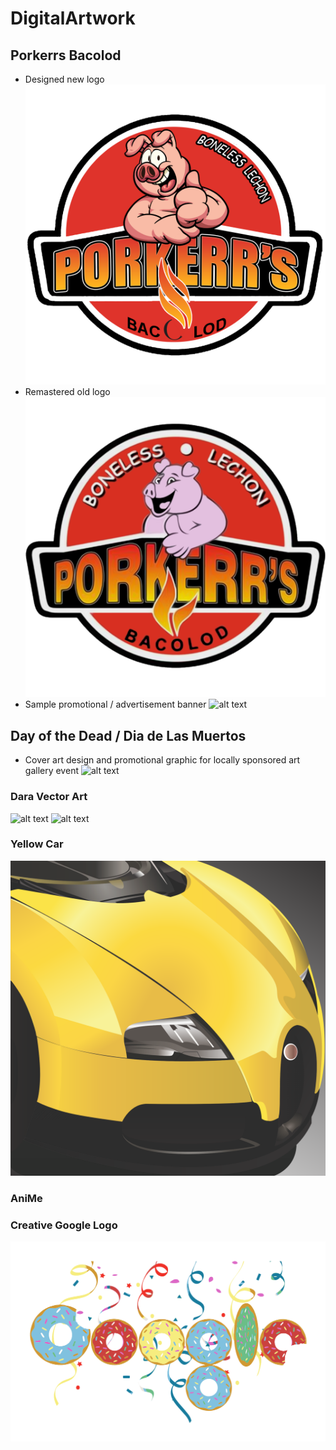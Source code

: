 # DigitalArtwork

## Porkerrs Bacolod
* Designed new logo
![alt text](https://github.com/jonreyes/DigitalArtwork/blob/master/Porkerrs/porkerrs_new.png "Porkerr's New Logo")
* Remastered old logo
![alt text](https://github.com/jonreyes/DigitalArtwork/blob/master/Porkerrs/porkerrs_old.png "Porkerr's Old Logo")
* Sample promotional / advertisement banner
![alt text](https://github.com/jonreyes/DigitalArtwork/blob/master/Porkerrs/porkerrs_banner.jpg "Porkerr's Sample Promo Banner")

## Day of the Dead / Dia de Las Muertos
* Cover art design and promotional graphic for locally sponsored art gallery event
![alt text](https://github.com/jonreyes/DigitalArtwork/blob/master/Day%20of%20the%20Dead/dotd_full.png "Day of the Dead")

### Dara Vector Art
![alt text](https://github.com/jonreyes/DigitalArtwork/blob/master/Dara%20Vector/dara_vector.png "Sandara Park Vector")
![alt text](https://ifahisablackjack.files.wordpress.com/2012/08/tumblr_m6n6i10yys1qc7c2ko1_1280.jpg "Sandara Park Reference")
### Yellow Car
![alt text](https://github.com/jonreyes/DigitalArtwork/blob/master/Yellow%20Car/yellow_car.png "Yellow Car")
### AniMe
### Creative Google Logo
![alt text](https://github.com/jonreyes/DigitalArtwork/blob/master/Creative%20Google%20Logo/google_donut_logo.png "Google Donut/Party Logo")


